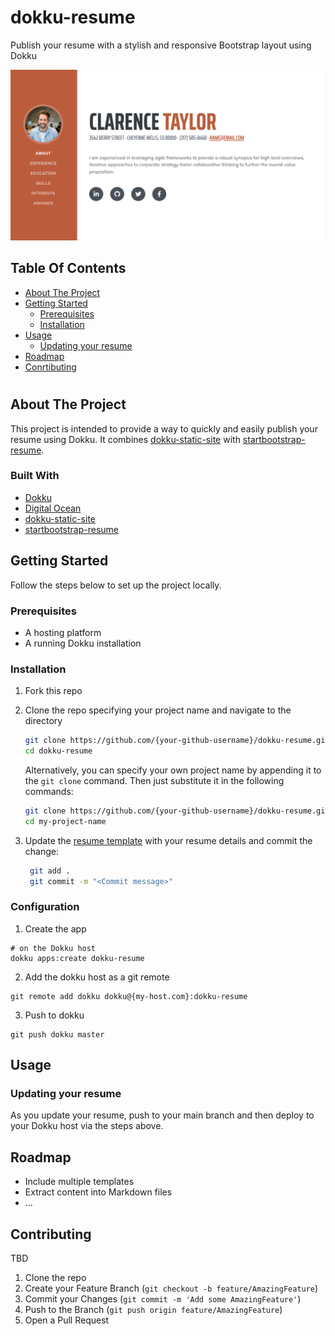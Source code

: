 # dokku-resume
Publish your resume with a stylish and responsive Bootstrap layout using Dokku

![example](./example.png)

<!-- TABLE OF CONTENTS -->
## Table Of Contents
- [About The Project](#about-the-project)
- [Getting Started](#getting-started)
   - [Prerequisites](#prerequisites)
   - [Installation](#installation)
- [Usage](#usage)
   - [Updating your resume](#updating-your-resume)
- [Roadmap](#roadmap)
- [Conrtibuting](#contributing)

#

<!-- ABOUT THE PROJECT -->
## About The Project
This project is intended to provide a way to quickly and easily publish your resume using Dokku. It combines [dokku-static-site](https://github.com/glogiotatidis/dokku-static-site) with [startbootstrap-resume](https://github.com/StartBootstrap/startbootstrap-resume). 


### Built With

* [Dokku](https://dokku.com/)
* [Digital Ocean](https://marketplace.digitalocean.com/apps/dokku/)
* [dokku-static-site](https://github.com/glogiotatidis/dokku-static-site)
* [startbootstrap-resume](https://github.com/StartBootstrap/startbootstrap-resume)


<!-- GETTING STARTED -->
## Getting Started

Follow the steps below to set up the project locally.

### Prerequisites

* A hosting platform 
* A running Dokku installation

### Installation

1. Fork this repo

2. Clone the repo specifying your project name and navigate to the directory
   ```sh
   git clone https://github.com/{your-github-username}/dokku-resume.git
   cd dokku-resume
   ```

   Alternatively, you can specify your own project name by appending it to the `git clone` command. Then just substitute it in the following commands:
   ```sh
   git clone https://github.com/{your-github-username}/dokku-resume.git my-project-name
   cd my-project-name
   ```

   
3. Update the [resume template](docs/index.html) with your resume details and commit the change:
   ```sh
    git add .
    git commit -m "<Commit message>"
   ```

### Configuration

1. Create the app
```
# on the Dokku host
dokku apps:create dokku-resume
```

2. Add the dokku host as a git remote

```
git remote add dokku dokku@{my-host.com}:dokku-resume
```

3. Push to dokku

```
git push dokku master
```

<!-- USAGE EXAMPLES -->
## Usage
### Updating your resume
As you update your resume, push to your main branch and then deploy to your Dokku host via the steps above.


<!-- ROADMAP -->
## Roadmap
* Include multiple templates
* Extract content into Markdown files
* ...

<!-- CONTRIBUTING -->
## Contributing
TBD

1. Clone the repo
2. Create your Feature Branch (`git checkout -b feature/AmazingFeature`)
3. Commit your Changes (`git commit -m 'Add some AmazingFeature'`)
4. Push to the Branch (`git push origin feature/AmazingFeature`)
5. Open a Pull Request
